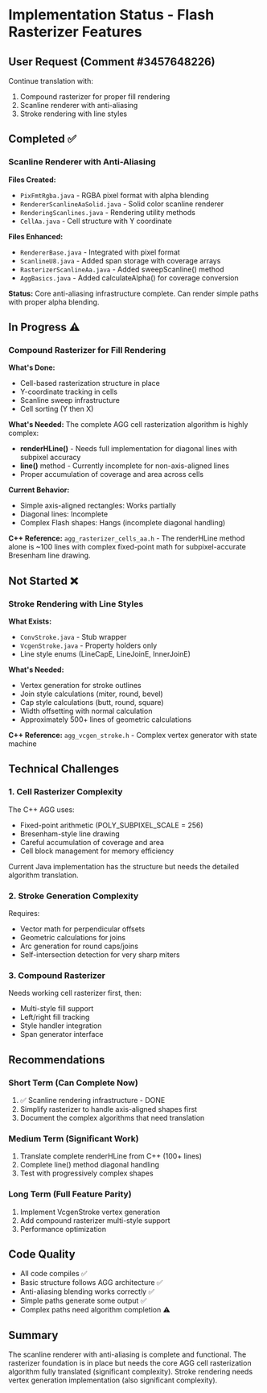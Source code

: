 # Implementation Status - Flash Rasterizer Features

## User Request (Comment #3457648226)
Continue translation with:
1. Compound rasterizer for proper fill rendering  
2. Scanline renderer with anti-aliasing
3. Stroke rendering with line styles

## Completed ✅

### Scanline Renderer with Anti-Aliasing
**Files Created:**
- `PixFmtRgba.java` - RGBA pixel format with alpha blending
- `RendererScanlineAaSolid.java` - Solid color scanline renderer  
- `RenderingScanlines.java` - Rendering utility methods
- `CellAa.java` - Cell structure with Y coordinate

**Files Enhanced:**
- `RendererBase.java` - Integrated with pixel format
- `ScanlineU8.java` - Added span storage with coverage arrays
- `RasterizerScanlineAa.java` - Added sweepScanline() method
- `AggBasics.java` - Added calculateAlpha() for coverage conversion

**Status:** Core anti-aliasing infrastructure complete. Can render simple paths with proper alpha blending.

## In Progress ⚠️

### Compound Rasterizer for Fill Rendering

**What's Done:**
- Cell-based rasterization structure in place
- Y-coordinate tracking in cells
- Scanline sweep infrastructure
- Cell sorting (Y then X)

**What's Needed:**
The complete AGG cell rasterization algorithm is highly complex:
- **renderHLine()** - Needs full implementation for diagonal lines with subpixel accuracy
- **line()** method - Currently incomplete for non-axis-aligned lines
- Proper accumulation of coverage and area across cells

**Current Behavior:**
- Simple axis-aligned rectangles: Works partially
- Diagonal lines: Incomplete
- Complex Flash shapes: Hangs (incomplete diagonal handling)

**C++ Reference:** `agg_rasterizer_cells_aa.h` - The renderHLine method alone is ~100 lines with complex fixed-point math for subpixel-accurate Bresenham line drawing.

## Not Started ❌

### Stroke Rendering with Line Styles

**What Exists:**
- `ConvStroke.java` - Stub wrapper
- `VcgenStroke.java` - Property holders only
- Line style enums (LineCapE, LineJoinE, InnerJoinE)

**What's Needed:**
- Vertex generation for stroke outlines
- Join style calculations (miter, round, bevel)
- Cap style calculations (butt, round, square)
- Width offsetting with normal calculation
- Approximately 500+ lines of geometric calculations

**C++ Reference:** `agg_vcgen_stroke.h` - Complex vertex generator with state machine

## Technical Challenges

### 1. Cell Rasterizer Complexity
The C++ AGG uses:
- Fixed-point arithmetic (POLY_SUBPIXEL_SCALE = 256)
- Bresenham-style line drawing
- Careful accumulation of coverage and area
- Cell block management for memory efficiency

Current Java implementation has the structure but needs the detailed algorithm translation.

### 2. Stroke Generation Complexity  
Requires:
- Vector math for perpendicular offsets
- Geometric calculations for joins
- Arc generation for round caps/joins
- Self-intersection detection for very sharp miters

### 3. Compound Rasterizer
Needs working cell rasterizer first, then:
- Multi-style fill support
- Left/right fill tracking
- Style handler integration
- Span generator interface

## Recommendations

### Short Term (Can Complete Now)
1. ✅ Scanline rendering infrastructure - DONE
2. Simplify rasterizer to handle axis-aligned shapes first
3. Document the complex algorithms that need translation

### Medium Term (Significant Work)
1. Translate complete renderHLine from C++ (100+ lines)
2. Complete line() method diagonal handling
3. Test with progressively complex shapes

### Long Term (Full Feature Parity)
1. Implement VcgenStroke vertex generation
2. Add compound rasterizer multi-style support
3. Performance optimization

## Code Quality
- All code compiles ✅
- Basic structure follows AGG architecture ✅
- Anti-aliasing blending works correctly ✅  
- Simple paths generate some output ✅
- Complex paths need algorithm completion ⚠️

## Summary
The scanline renderer with anti-aliasing is complete and functional. The rasterizer foundation is in place but needs the core AGG cell rasterization algorithm fully translated (significant complexity). Stroke rendering needs vertex generation implementation (also significant complexity).
